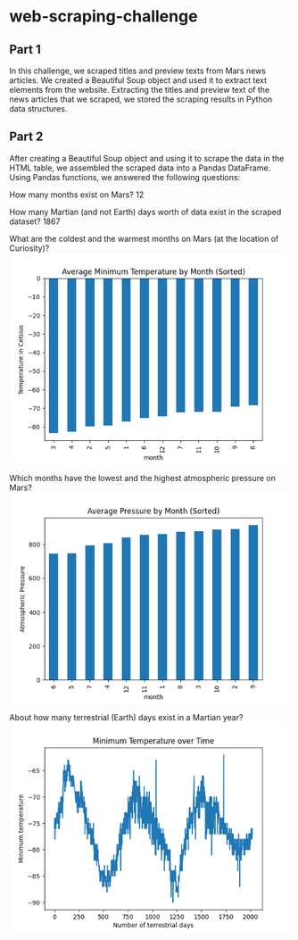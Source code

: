 # web-scraping-challenge

## Part 1
In this challenge, we scraped titles and preview texts from Mars news articles. We created a Beautiful Soup object and used it to extract text elements from the website. Extracting the titles and preview text of the news articles that we scraped, we stored the scraping results in Python data structures.

## Part 2 
After creating a Beautiful Soup object and using it to scrape the data in the HTML table, we assembled the scraped data into a Pandas DataFrame. Using Pandas functions, we answered the following questions:

How many months exist on Mars? 12

How many Martian (and not Earth) days worth of data exist in the scraped dataset? 1867

What are the coldest and the warmest months on Mars (at the location of Curiosity)?
![avg_min_temp](https://github.com/otybaasandorj/web-scraping-challenge/blob/main/images/avg_min_temp.png)

Which months have the lowest and the highest atmospheric pressure on Mars?
![avg_pressure](https://github.com/otybaasandorj/web-scraping-challenge/blob/main/images/avg_pressure.png)

About how many terrestrial (Earth) days exist in a Martian year?
![martian_year](https://github.com/otybaasandorj/web-scraping-challenge/blob/main/images/martian_year.png)
